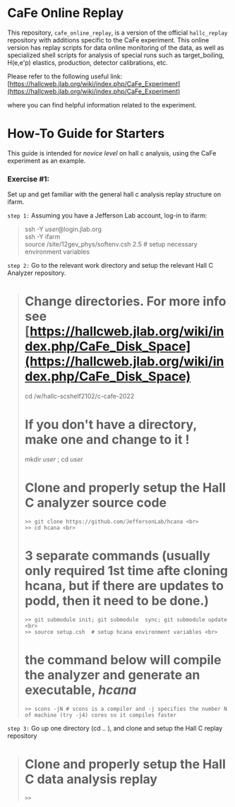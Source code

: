 # CaFe Online Replay
This repository, `cafe_online_replay`, is a version of the official `hallc_replay` repository with additions specific to the CaFe experiment. This online version has replay scripts for data online monitoring of the data, as well as specialized shell scripts for analysis of special runs such as target_boiling, H(e,e'p) elastics, production, detector calibrations, etc. 

Please refer to the following useful link:
[https://hallcweb.jlab.org/wiki/index.php/CaFe_Experiment](https://hallcweb.jlab.org/wiki/index.php/CaFe_Experiment)

where you can find helpful information related to the experiment. 
# How-To Guide for Starters
This guide is intended for *novice level* on hall c analysis, using the CaFe experiment as an example.

### Exercise #1:
Set up and get familiar with the general hall c analysis replay structure on ifarm. <br>

`step 1:` Assuming you have a Jefferson Lab account, log-in to ifarm: 
>ssh -Y *user*@login.jlab.org <br>
>ssh -Y ifarm <br>
>source /site/12gev_phys/softenv.csh 2.5 # setup necessary environment variables

`step 2:` Go to the relevant work directory and setup the relevant Hall C Analyzer repository.
>  # Change directories. For more info see [https://hallcweb.jlab.org/wiki/index.php/CaFe_Disk_Space](https://hallcweb.jlab.org/wiki/index.php/CaFe_Disk_Space) <br>
>cd /w/hallc-scshelf2102/c-cafe-2022 <br>
>
>  # If you don't have a directory, make one and change to it !<br>
> mkdir *user* ; cd *user*<br>
> 
>  # Clone and properly setup the Hall C analyzer source code <br>
>     >> git clone https://github.com/JeffersonLab/hcana <br>
>     >> cd hcana <br> 
>    # 3 separate commands (usually only required 1st time afte cloning hcana, but if there are updates to podd, then it need to be done.) <br>
>     >> git submodule init; git submodule  sync; git submodule update <br>
>     >> source setup.csh  # setup hcana environment variables <br> 
>   # the command below will compile the analyzer and generate an executable, *hcana*<br>
>     >> scons -jN # scons is a compiler and -j specifies the number N of machine (try -j4) cores so it compiles faster

`step 3:` Go up one directory (cd .. ),  and clone and setup the Hall C replay repository <br>
>  # Clone and properly setup the Hall C data analysis replay <br>
>     >> 